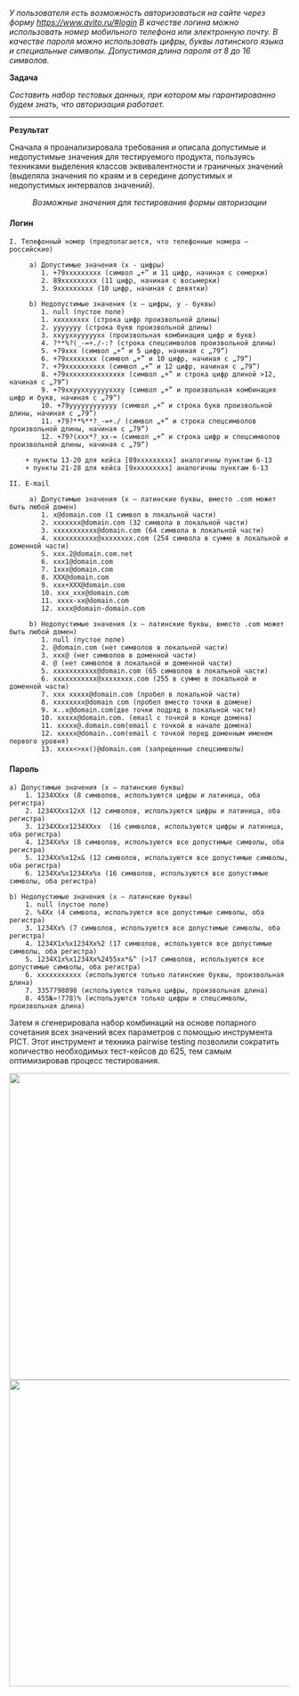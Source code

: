 *У пользователя есть возможность авторизоваться на сайте через форму https://www.avito.ru/#login
В качестве логина можно использовать номер мобильного телефона или электронную почту.
В качестве пароля можно использовать цифры, буквы латинского языка и специальные символы. Допустимая длина пароля от 8 до 16 символов.*

**Задача** 

*Составить набор тестовых данных, при котором мы гарантированно будем знать, что авторизация работает.*
***
**Результат** 

Сначала я проанализировала требования и описала допустимые и недопустимые значения для тестируемого продукта, пользуясь техниками выделения классов эквивалентности и граничных значений (выделяла значения по краям и в середине допустимых и недопустимых интервалов значений).

<p align="center"><i>Возможные значения для тестирования формы авторизации</i><p/>

#### Логин

    I. Телефонный номер (предполагается, что телефонные номера — российские)
   
         a) Допустимые значения (x - цифры)
            1. +79xxxxxxxxx (символ „+” и 11 цифр, начиная с семерки)
            2. 89xxxxxxxxx (11 цифр, начиная с восьмерки)
            3. 9xxxxxxxxx (10 цифр, начиная с девятки)
           
         b) Недопустимые значения (x – цифры, y - буквы)
            1. null (пустое поле)
            1. xxxxxxxxx (строка цифр произвольной длины)
            2. yyyyyyy (строка букв произвольной длины)
            3. xxyyxxyyyyyxx (произвольная комбинация цифр и букв)
            4. ?**%?(_-=+./-:? (строка спецсимволов произвольной длины)
            5. +79xxx (символ „+” и 5 цифр, начиная с „79“)
            6. +79xxxxxxxx (символ „+” и 10 цифр, начиная с „79“)
            7. +79xxxxxxxxxx (символ „+” и 12 цифр, начиная с „79“)
            8. +79xxxxxxxxxxxxxxx (символ „+” и строка цифр длиной >12, начиная с „79“)
            9. +79xxyyxxyyyyyxxxy (символ „+” и произвольная комбинация цифр и букв, начиная с „79“)
            10. +79yyyyyyyyyyyy (символ „+” и строка букв произвольной длины, начиная с „79“)
            11. +79?**%**?_-=+./ (символ „+” и строка спецсимволов произвольной длины, начиная с „79“)
            12. +79?(xxx*?_xx-= (символ „+” и строка цифр и спецсимволов произвольной длины, начиная с „79“)
          
        + пункты 13-20 для кейса [89xxxxxxxxx] аналогичны пунктам 6-13
        + пункты 21-28 для кейса [9xxxxxxxxx] аналогичны пунктам 6-13
        
    II. E-mail
    
         a) Допустимые значения (x – латинские буквы, вместо .com может быть любой домен)
            1. x@domain.com (1 символ в локальной части)
            2. xxxxxxx@domain.com (32 символа в локальной части)
            3. xxxxxxxxxxx@domain.com (64 символа в локальной части)
            4. xxxxxxxxxxx@xxxxxxxx.com (254 символа в сумме в локальной и доменной части)
            5. xxx.2@domain.com.net
            6. xxx1@domain.com
            7. 1xxx@domain.com
            8. XXX@domain.com
            9. xxx+XXX@domain.com
            10. xxx_xxx@domain.com
            11. xxxx-xx@domain.com
            12. xxxx@domain-domain.com
           
         b) Недопустимые значения (x – латинские буквы, вместо .com может быть любой домен)
            1. null (пустое поле)
            2. @domain.com (нет символов в локальной части)
            3. xxx@ (нет символов в доменной части)
            4. @ (нет символов в локальной и доменной части)
            5. xxxxxxxxxxx@domain.com (65 символов в локальной части)
            6. xxxxxxxxxxx@xxxxxxxx.com (255 в сумме в локальной и доменной части)
            7. xxx xxxxx@domain.com (пробел в локальной части)
            8. xxxxxxxx@domain com (пробел вместо точки в домене)
            9. x..x@domain.com(две точки подряд в локальной части)
            10. xxxxx@domain.com. (email с точкой в конце домена)
            11. xxxxx@.domain.com(email с точкой в начале домена)
            12. xxxxx@domain..com(email с точкой перед доменным именем первого уровня)
            13. xxxx<>xx()@domain.com (запрещенные спецсимволы)

#### Пароль 

    a) Допустимые значения (x – латинские буквы)
        1. 1234XXxx (8 символов, используются цифры и латиница, оба регистра)
        2. 1234XXxx12xX (12 символов, используются цифры и латиница, оба регистра)
        3. 1234XXxx1234XXxx  (16 символов, используются цифры и латиница, оба регистра)
        4. 1234Xx%x (8 символов, используются все допустимые символы, оба регистра)
        5. 1234Xx%x12x& (12 символов, используются все допустимые символы, оба регистра)
        6. 1234Xx%x1234Xx%x (16 символов, используются все допустимые символы, оба регистра)

    b) Недопустимые значения (x – латинские буквы)
        1. null (пустое поле)
        2. %4Xx (4 символа, используются все допустимые символы, оба регистра)
        3. 1234Xx% (7 символов, используются все допустимые символы, оба регистра)
        4. 1234X1x%x1234Xx%2 (17 символов, используются все допустимые символы, оба регистра)
        5. 1234X1x%x1234Xx%2455xx*&^ (>17 символов, используются все допустимые символы, оба регистра)
        6. xxxxxxxxxxx (используются только латинские буквы, произвольная длина)
        7. 3357798098 (используются только цифры, произвольная длина)
        8. 455№»!778)% (используются только цифры и спецсимволы, произвольная длина)


Затем я сгенерировала набор комбинаций на основе попарного сочетания всех значений всех параметров с помощью инструмента PICT. Этот инструмент и техника pairwise testing позволили сократить количество необходимых тест-кейсов до 625, тем самым оптимизировав процесс тестирования.

<img src="https://user-images.githubusercontent.com/78635647/108240581-0a612280-715c-11eb-8bf6-e40128562c75.png" width="550">
<img src="https://user-images.githubusercontent.com/78635647/108240943-61ff8e00-715c-11eb-8902-3231855b79af.png" width="550">
